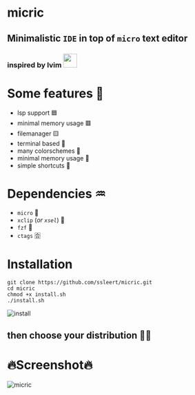 # micric
## Minimalistic `IDE` in top of `micro` text editor
### inspired by lvim   <img src="https://media.discordapp.net/attachments/955362477137362954/969692269991047178/82431193.png?raw=true" width="32px">

# Some features :muscle:
- lsp support 🟦
- minimal memory usage 🟥
- filemanager 🟨
- terminal based 💚
- many colorschemes 🌈
- minimal memory usage 🐏
- simple shortcuts 🤬

# Dependencies ♒
- `micro` 🥇
- `xclip` (*or `xsel`*) 🥈
- `fzf` 🥉
- `ctags` 🈴

# Installation
```fish
git clone https://github.com/ssleert/micric.git
cd micric
chmod +x install.sh
./install.sh
```
![install](https://cdn.discordapp.com/attachments/955362477137362954/969694168425300035/2022-04-29_23-18.png?raw=true)
## then choose your distribution 👨‍🦲
# 🔥Screenshot🔥
![micric](https://cdn.discordapp.com/attachments/955362477137362954/969686986770227210/2022-04-29_22-49.png?raw=true)
